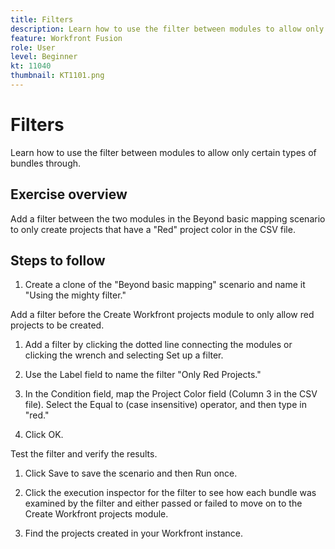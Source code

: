 ```yaml
---
title: Filters
description: Learn how to use the filter between modules to allow only certain types of bundles through.
feature: Workfront Fusion
role: User
level: Beginner
kt: 11040
thumbnail: KT1101.png
---
```


# Filters

Learn how to use the filter between modules to allow only certain types of bundles through.

## Exercise overview

Add a filter between the two modules in the Beyond basic mapping scenario to only create projects that have a "Red" project color in the CSV file.

## Steps to follow

1. Create a clone of the "Beyond basic mapping" scenario and name it "Using the mighty filter."

Add a filter before the Create Workfront projects module to only allow red projects to be created.

1. Add a filter by clicking the dotted line connecting the modules or clicking the wrench and selecting Set up a filter.

1. Use the Label field to name the filter "Only Red Projects."

1. In the Condition field, map the Project Color field (Column 3 in the CSV file). Select the Equal to (case insensitive) operator, and then type in "red."

1. Click OK.

Test the filter and verify the results.

1. Click Save to save the scenario and then Run once.

1. Click the execution inspector for the filter to see how each bundle was examined by the filter and either passed or failed to move on to the Create Workfront projects module.

1. Find the projects created in your Workfront instance.

